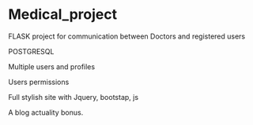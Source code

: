 # Medical_project
FLASK project for communication between Doctors and registered users

POSTGRESQL

Multiple users and profiles

Users permissions

Full stylish site with Jquery, bootstap, js

A blog actuality bonus.
